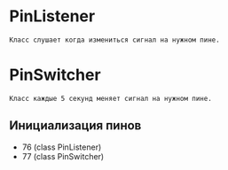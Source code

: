 # PinListener
```
Класс слушает когда измениться сигнал на нужном пине.
```

# PinSwitcher
```
Класс каждые 5 секунд меняет сигнал на нужном пине.
```

## Инициализация пинов
* 76 (class PinListener)
* 77 (class PinSwitcher)
